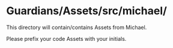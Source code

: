 # Guardians/Assets/src/michael/

This directory will contain/contains Assets from Michael.

Please prefix your code Assets with your initials.